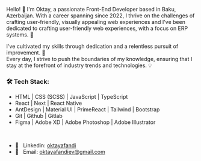 Hello! 👋 I'm Oktay, a passionate Front-End Developer based in Baku, Azerbaijan. With a career spanning since 2022, I thrive on the challenges of crafting user-friendly, visually appealing web experiences and I've been dedicated to crafting user-friendly web experiences, with a focus on ERP systems. 🚀

I've cultivated my skills through dedication and a relentless pursuit of improvement. 🎯
<br/>
Every day, I strive to push the boundaries of my knowledge, ensuring that I stay at the forefront of industry trends and technologies. 💡
<br/>

<h3> 🛠️ Tech Stack: </h3>

- HTML | CSS (SCSS) | JavaScript | TypeScript
- React | Next | React Native
- AntDesign | Material UI | PrimeReact | Tailwind | Bootstrap
- Git | Github | Gitlab
- Figma | Adobe XD | Adobe Photoshop | Adobe Illustrator

<br/>

- 💬 &nbsp; Linkedin: <a href="https://www.linkedin.com/in/oktayafandi/">oktayafandi</a>
- 📩 &nbsp; Email: <a href="mailto:oktayafandiev@gmail.com">oktayafandiev@gmail.com</a>
